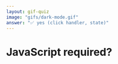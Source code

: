 ```yaml
---
layout: gif-quiz
image: "gifs/dark-mode.gif"
answer: "✅ yes (click handler, state)"
---
```


# JavaScript required?
